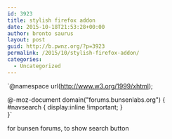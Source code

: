 ```yaml
---
id: 3923
title: stylish firefox addon
date: 2015-10-18T21:53:28+00:00
author: bronto saurus
layout: post
guid: http://b.pwnz.org/?p=3923
permalink: /2015/10/stylish-firefox-addon/
categories:
  - Uncategorized
---
```

`@namespace url(http://www.w3.org/1999/xhtml);</p>
<p>@-moz-document domain("forums.bunsenlabs.org") {<br />
#navsearch { display:inline !important; }<br />
}`
  
for bunsen forums, to show search button